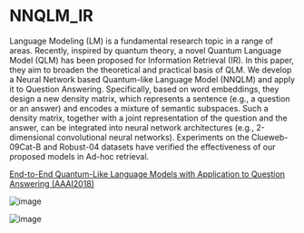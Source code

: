 # NNQLM_IR
Language Modeling (LM) is a fundamental research topic in a range of areas. Recently, inspired by quantum theory, a novel Quantum Language Model (QLM) has been proposed for Information Retrieval (IR). In this paper, they aim to broaden the theoretical and practical basis of QLM. We develop a Neural Network based Quantum-like Language Model (NNQLM) and apply it to Question Answering. Specifically, based on word embeddings, they design a new density matrix, which represents a sentence (e.g., a question or an answer) and encodes a mixture of semantic subspaces. Such a density matrix, together with a joint representation of the question and the answer, can be integrated into neural network architectures (e.g., 2-dimensional convolutional neural networks). Experiments on the Clueweb-09Cat-B and Robust-04 datasets have verified the effectiveness of our proposed models in Ad-hoc retrieval.

[End-to-End Quantum-Like Language Models with Application to Question Answering (AAAI2018)](https://pdfs.semanticscholar.org/4a16/9ae14656213d6d9035f4747fc1d991890174.pdf "悬停显示")

![image](https://github.com/jyy0553/NNQLM_IR/blob/master/IMG/NNQLM_I.jpg)

![image](https://github.com/jyy0553/NNQLM_IR/blob/master/IMG/NNQLM_II.jpg)
